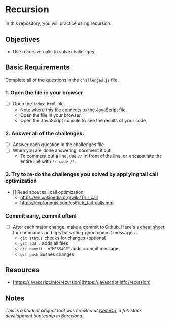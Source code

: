 # Recursion

In this repository, you will practice using recursion.

## Objectives

- Use recursive calls to solve challenges.

## Basic Requirements

Complete all of the questions in the `challenges.js` file.

### 1. Open the file in your browser

- [ ] Open the `index.html` file.
  - Note where this file connects to the JavaScript file.
  - Open the file in your browser.
  - Open the JavaScript console to see the results of your code.

### 2. Answer all of the challenges.

- [ ] Answer each question in the challenges file.
- [ ] When you are done answering, comment it out!
  - To comment out a line, use `//` in front of the line, or encapsulate the entire line with `*/ code /*`.

### 3. Try to re-do the challenges you solved by applying tail call optimization

- [] Read about tail call optimization:
  - https://en.wikipedia.org/wiki/Tail_call
  - https://exploringjs.com/es6/ch_tail-calls.html

### Commit early, commit often!

- [ ] After each major change, make a commit to Github. Here's a [cheat sheet](https://www.git-tower.com/blog/git-cheat-sheet) for commands and tips for writing good commit messages.
  - `git status` checks for changes (optional)
  - `git add .` adds all files
  - `git commit -m"MESSAGE"` adds commit message
  - `git push` pushes changes

## Resources

- [https://javascript.info/recursion](https://javascript.info/recursion)

## Notes

_This is a student project that was created at [CodeOp](http://CodeOp.tech), a full stack development bootcamp in Barcelona._
